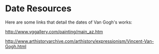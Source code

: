 # Date Resources

Here are some links that detail the dates of Van Gogh's works:

http://www.vggallery.com/painting/main_az.htm

http://www.arthistoryarchive.com/arthistory/expressionism/Vincent-Van-Gogh.html
